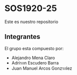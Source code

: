 # SOS1920-25

Este es nuestro repositorio

## Integrantes
El grupo esta compuesto por:
   - Alejandro Mena Claro
   - Adriรกn Escudero Barra
   - Juan Manuel Arcos Gonzรกlez
